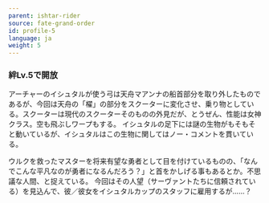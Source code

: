 ```yaml
---
parent: ishtar-rider
source: fate-grand-order
id: profile-5
language: ja
weight: 5
---
```


### 絆Lv.5で開放

アーチャーのイシュタルが使う弓は天舟マアンナの船首部分を取り外したものであるが、今回は天舟の「櫂」の部分をスクーターに変化させ、乗り物としている。スクーターは現代のスクーターそのものの外見だが、とうぜん、性能は女神クラス。空も飛ぶしワープもする。
イシュタルの足下には謎の生物がもそもそと動いているが、イシュタルはこの生物に関してはノー・コメントを貫いている。

ウルクを救ったマスターを将来有望な勇者として目を付けているものの、「なんでこんな平凡なのが勇者になるんだろう？」と首をかしげる事もあるとか。不思議な人間、と捉えている。
今回はその人望（サーヴァントたちに信頼されている）を見込んで、彼／彼女をイシュタルカップのスタッフに雇用するが……？
